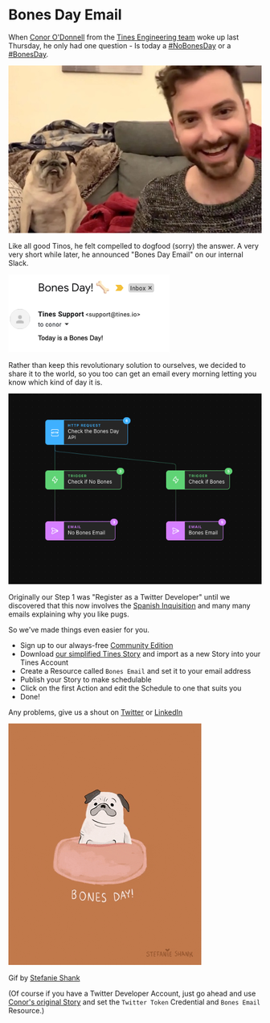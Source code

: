 # Bones Day Email
When [Conor O'Donnell](https://twitter.com/ronocod/status/1451245649597550595) from the [Tines Engineering team](https://twitter.com/TinesEng) woke up last Thursday, he only had one question - Is today a [#NoBonesDay](https://twitter.com/NoodlesBonesDay/status/1451180572433334276) or a [#BonesDay](https://twitter.com/NoodlesBonesDay/status/1452261222376775680).

![Bones](bones.jpg)

Like all good Tinos, he felt compelled to dogfood (sorry) the answer. A very very short while later, he announced "Bones Day Email" on our internal Slack.

![Email](email.png)

Rather than keep this revolutionary solution to ourselves, we decided to share it to the world, so you too can get an email every morning letting you know which kind of day it is.

![Story](bones_story.png)

Originally our Step 1 was "Register as a Twitter Developer" until we discovered that this now involves the [Spanish Inquisition](https://www.youtube.com/watch?v=CV11t_qYikg) and many many emails explaining why you like pugs. 


So we've made things even easier for you.

* Sign up to our always-free [Community Edition](https://www.tines.com/?utm_source=marketing&utm_medium=github&utm_campaign=bonesdayemail)
* Download [our simplified Tines Story](easy-bones-day.json) and import as a new Story into your Tines Account
* Create a Resource called `Bones Email` and set it to your email address
* Publish your Story to make schedulable
* Click on the first Action and edit the Schedule to one that suits you
* Done!

Any problems, give us a shout on [Twitter](https://twitter.com/tines_io/) or [LinkedIn](https://www.linkedin.com/company/tines-io)

![Pug Gif](bones-no-bones.gif)

Gif by [Stefanie Shank](https://giphy.com/gifs/qJfDnSZD1wYZdFm4sw)

(Of course if you have a Twitter Developer Account, just go ahead and use [Conor's original Story](bones-day-email.json) and set the `Twitter Token` Credential and `Bones Email` Resource.)


